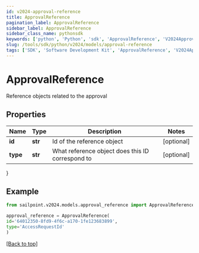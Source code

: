 ```yaml
---
id: v2024-approval-reference
title: ApprovalReference
pagination_label: ApprovalReference
sidebar_label: ApprovalReference
sidebar_class_name: pythonsdk
keywords: ['python', 'Python', 'sdk', 'ApprovalReference', 'V2024ApprovalReference'] 
slug: /tools/sdk/python/v2024/models/approval-reference
tags: ['SDK', 'Software Development Kit', 'ApprovalReference', 'V2024ApprovalReference']
---
```


# ApprovalReference

Reference objects related to the approval

## Properties

Name | Type | Description | Notes
------------ | ------------- | ------------- | -------------
**id** | **str** | Id of the reference object | [optional] 
**type** | **str** | What reference object does this ID correspond to | [optional] 
}

## Example

```python
from sailpoint.v2024.models.approval_reference import ApprovalReference

approval_reference = ApprovalReference(
id='64012350-8fd9-4f6c-a170-1fe123683899',
type='AccessRequestId'
)

```
[[Back to top]](#) 

